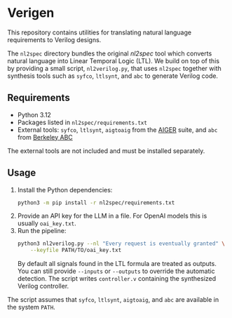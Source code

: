 # Verigen

This repository contains utilities for translating natural language requirements to Verilog designs.

The `nl2spec` directory bundles the original *nl2spec* tool which converts natural language into Linear Temporal Logic (LTL).  We build on top of this by providing a small script, `nl2verilog.py`, that uses `nl2spec` together with synthesis tools such as `syfco`, `ltlsynt`, and `abc` to generate Verilog code.

## Requirements
- Python 3.12
- Packages listed in `nl2spec/requirements.txt`
- External tools: `syfco`, `ltlsynt`, `aigtoaig` from the [AIGER](https://github.com/arminbiere/aiger) suite, and `abc` from [Berkeley ABC](https://github.com/berkeley-abc/abc)

The external tools are not included and must be installed separately.

## Usage
1. Install the Python dependencies:
   ```bash
   python3 -m pip install -r nl2spec/requirements.txt
   ```
2. Provide an API key for the LLM in a file. For OpenAI models this is usually `oai_key.txt`.
3. Run the pipeline:
   ```bash
   python3 nl2verilog.py --nl "Every request is eventually granted" \
       --keyfile PATH/TO/oai_key.txt
   ```
   By default all signals found in the LTL formula are treated as outputs.  You
   can still provide `--inputs` or `--outputs` to override the automatic
   detection.  The script writes `controller.v` containing the synthesized
   Verilog controller.

The script assumes that `syfco`, `ltlsynt`, `aigtoaig`, and `abc` are available in the system `PATH`.
